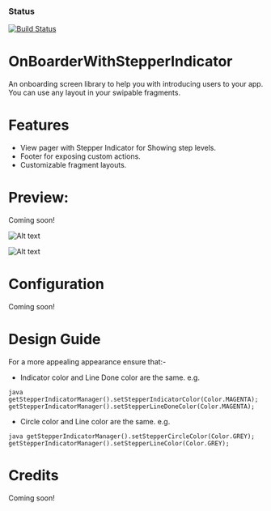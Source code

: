 ### Status
[![Build Status](https://travis-ci.org/RowlandOti/OnBoarderWithStepperIndicator.svg?branch=master)](https://travis-ci.org/RowlandOti/OnBoarderWithStepperIndicator)

# OnBoarderWithStepperIndicator
An onboarding screen library to help you with introducing users to your app. You can use any layout in your swipable fragments. 

# Features
- View pager with Stepper Indicator for Showing step levels.
- Footer for exposing custom actions.
- Customizable fragment layouts.

# Preview: 
Coming soon!

![Alt text](https://github.com/RowlandOti/OnBoarderWithStepperIndicator/blob/master/art/framed/Hero-Image_Nexus.jpg?raw=true "MovieSquire Preview")

![Alt text](https://github.com/RowlandOti/MovieSquire/blob/master/art/squire.gif?raw=true "MovieSquire Preview")

# Configuration
Coming soon!

# Design Guide
For a more appealing appearance ensure that:-
- Indicator color and Line Done color are the same. e.g.

`java
 	getStepperIndicatorManager().setStepperIndicatorColor(Color.MAGENTA);
 	getStepperIndicatorManager().setStepperLineDoneColor(Color.MAGENTA);
`
- Circle color and Line color are the same. e.g.


`java
 	getStepperIndicatorManager().setStepperCircleColor(Color.GREY);
 	getStepperIndicatorManager().setStepperLineColor(Color.GREY);
`

# Credits
Coming soon!


